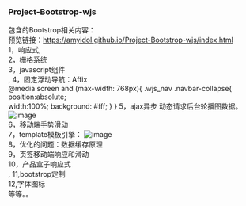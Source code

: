 ### Project-Bootstrop-wjs
包含的Bootstrop相关内容：</br>
预览链接：https://amyidol.github.io/Project-Bootstrop-wjs/index.html</br>
1，响应式,</br>
2，栅格系统</br>
3，javascript组件</br>,
4，固定浮动导航：Affix</br>
	@media screen and (max-width: 768px){
  		.wjs_nav .navbar-collapse{
  	 	 position:absolute;  
  	 	 width:100%;
  	 	 background: #fff;
  		}
	}
5，ajax异步 动态请求后台轮播图数据。</br>
![image](https://raw.githubusercontent.com/wiki/Amyidol/Project-Bootstrop-wjs/001.png)</br>
6，移动端手势滑动</br>
7，template模板引擎：
![image](https://raw.githubusercontent.com/wiki/Amyidol/Project-Bootstrop-wjs/002.png)</br>
8，优化的问题：数据缓存原理</br>
9，页签移动端响应和滑动</br>
10，产品盒子响应式</br>,
11,bootstrop定制</br>
12,字体图标</br>
等等。。



